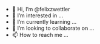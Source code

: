 - 👋 Hi, I’m @felixzwettler
- 👀 I’m interested in ...
- 🌱 I’m currently learning ...
- 💞️ I’m looking to collaborate on ...
- 📫 How to reach me ...

<!---
felixzwettler/felixzwettler is a ✨ special ✨ repository because its `README.md` (this file) appears on your GitHub profile.
You can click the Preview link to take a look at your changes.
--->
